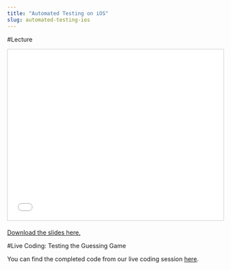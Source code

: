 ```yaml
---
title: "Automated Testing on iOS"
slug: automated-testing-ios
---
```


#Lecture

<iframe src="//www.slideshare.net/slideshow/embed_code/key/xFpnpgzbzj1WVI" width="100%" height="400" frameborder="0" marginwidth="0" marginheight="0" scrolling="no" style="border:1px solid #CCC; border-width:1px; margin-bottom:5px; max-width: 100%;" allowfullscreen> </iframe>

[Download the slides here.](https://s3.amazonaws.com/mgwu-misc/MS-17/Slides/AutomatedTesting.pdf)

#Live Coding: Testing the Guessing Game 

You can find the completed code from our live coding session [here](https://github.com/MakeSchool/GuessingGame-Testing-Demo).
